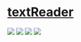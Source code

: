 # [textReader](https://github.com/cademcniven/textReader)

![](https://img.shields.io/github/license/cademcniven/textReader?style=flat-square) ![](https://img.shields.io/github/last-commit/scillidan/textReader/main?label=last%20commit%20(fork)&style=flat-square) ![](https://img.shields.io/badge/GitHub%20Pages-121013?logo=github&logoColor=white) ![](https://img.shields.io/badge/Vercel-black?style=flat&logo=Vercel&logoColor=white)
